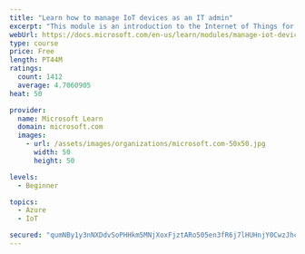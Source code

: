 ```yaml
---
title: "Learn how to manage IoT devices as an IT admin"
excerpt: "This module is an introduction to the Internet of Things for IT admins."
webUrl: https://docs.microsoft.com/en-us/learn/modules/manage-iot-devices/
type: course
price: Free
length: PT44M
ratings:
  count: 1412
  average: 4.7060905
heat: 50

provider:
  name: Microsoft Learn
  domain: microsoft.com
  images:
    - url: /assets/images/organizations/microsoft.com-50x50.jpg
      width: 50
      height: 50

levels:
  - Beginner

topics:
  - Azure
  - IoT

secured: "qumNBy1y3nNXDdvSoPHHkm5MNjXoxFjztARo505en3fR6j7lHUHnjY0CwzJhcSim/0zN3505W+FbANh2CyVYf4huc5jTOzaSnO84TzBmj0wAs41t5Kf3aJpMzIuiFstte7grfEq6t0DRl8sNgbBgrIFMsTagXbMnyKhJ4lwHVeXLwanfyapupqhBk08F+WURXPOTmxGUllgnUe44PGIjxvNSp2fM/B7u82R6eMnRWhlDzHwajWgheGLzz7KfD8Bk9Satan1RBQ/d6Yx8xoous3fB651qf+SXgrvS2PrBRO4upMNC9ydCZP0y9K5DluqufAKZsySqYRZ3irZsjvjkoRz697hsiHwex6CtnhIq3stdpQ26nq3zMZcNroBbO1nwDK6gWg6pgUXLnaL7K3HC4YuuKeRFs8hwhRbZMOPh/js=;N2DPiPr1zfAJPTC2ezllIA=="
---
```


